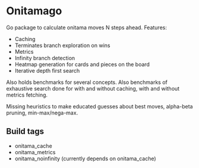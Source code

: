 # Onitamago
Go package to calculate onitama moves N steps ahead. Features:
 - Caching
 - Terminates branch exploration on wins
 - Metrics
 - Infinity branch detection
 - Heatmap generation for cards and pieces on the board
 - Iterative depth first search
 
Also holds benchmarks for several concepts. Also benchmarks of exhaustive search done for with and without caching, with and without metrics fetching. 

Missing heuristics to make educated guesses about best moves, alpha-beta pruning, min-max/nega-max.

## Build tags
 - onitama_cache
 - onitama_metrics
 - onitama_noinfinity (currently depends on onitama_cache)